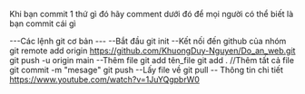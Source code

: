 Khi bạn commit 1 thứ gì đó hãy comment dưới đó để mọi người có thể biết là bạn commit cái gì

---Các lệnh git cơ bản ---
--Bắt đầu
git init
--Kết nối đến github của nhóm
git remote add origin https://github.com/KhuongDuy-Nguyen/Do_an_web.git
git push -u origin main
--Thêm file
git add tên_file
git add . 	//Thêm tất cả file
git commit -m "mesage"
git push 
--Lấy file về
git pull
-- Thông tin chi tiết 
https://www.youtube.com/watch?v=1JuYQgpbrW0

